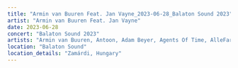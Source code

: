 ```yaml
---
title: "Armin van Buuren Feat. Jan Vayne_2023-06-28_Balaton Sound 2023"
artist: "Armin van Buuren Feat. Jan Vayne"
date: 2023-06-28
concert: "Balaton Sound 2023"
artists: "Armin van Buuren, Antoon, Adam Beyer, Agents Of Time, AlleFarben, Bru-C"
location: "Balaton Sound"
location_details: "Zamárdi, Hungary"
---
```

